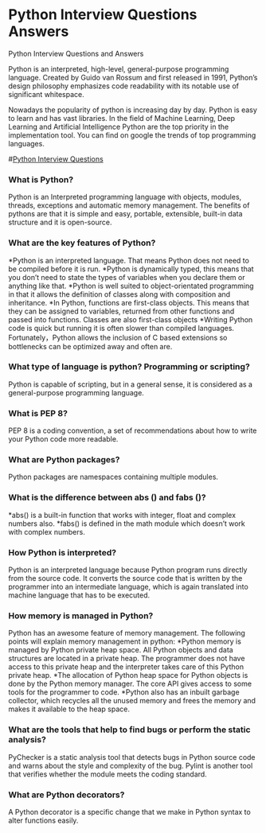 # Python Interview Questions Answers
Python Interview Questions and Answers

Python is an interpreted, high-level, general-purpose programming language. Created by Guido van Rossum and first released in 1991, Python’s design philosophy emphasizes code readability with its notable use of significant whitespace. 

Nowadays the popularity of python is increasing day by day. Python is easy to learn and has vast libraries. In the field of Machine Learning, Deep Learning and Artificial Intelligence Python are the top priority in the implementation tool.  You can find on google the trends of top programming languages.

#[Python Interview Questions](https://www.interviewsortout.com/python-interview-questions/)

### What is Python?
Python is an Interpreted programming language with objects, modules, threads, exceptions and automatic memory management. The benefits of pythons are that it is simple and easy, portable, extensible, built-in data structure and it is open-source.

### What are the key features of Python?
*Python is an interpreted language. That means Python does not need to be compiled before it is run. 
*Python is dynamically typed, this means that you don’t need to state the types of variables when you declare them or anything like that. 
*Python is well suited to object-orientated programming in that it allows the definition of classes along with composition and inheritance. 
*In Python, functions are first-class objects. This means that they can be assigned to variables, returned from other functions and passed into functions. Classes are also first-class objects
*Writing Python code is quick but running it is often slower than compiled languages. Fortunately，Python allows the inclusion of C based extensions so bottlenecks can be optimized away and often are. 

### What type of language is python? Programming or scripting?
Python is capable of scripting, but in a general sense, it is considered as a general-purpose programming language.

### What is PEP 8?
PEP 8 is a coding convention, a set of recommendations about how to write your Python code more readable.

### What are Python packages?
Python packages are namespaces containing multiple modules.

### What is the difference between abs () and fabs ()?
*abs() is a built-in function that works with integer, float and complex numbers also.
*fabs() is defined in the math module which doesn’t work with complex numbers.

### How Python is interpreted?
Python is an interpreted language because Python program runs directly from the source code. It converts the source code that is written by the programmer into an intermediate language, which is again translated into machine language that has to be executed.

### How memory is managed in Python?
Python has an awesome feature of memory management. The following points will explain memory management in python:
*Python memory is managed by Python private heap space. All Python objects and data structures are located in a private heap. The programmer does not have access to this private heap and the interpreter takes care of this Python private heap.
*The allocation of Python heap space for Python objects is done by the Python memory manager. The core API gives access to some tools for the programmer to code.
*Python also has an inbuilt garbage collector, which recycles all the unused memory and frees the memory and makes it available to the heap space.
 
### What are the tools that help to find bugs or perform the static analysis?
PyChecker is a static analysis tool that detects bugs in Python source code and warns about the style and complexity of the bug. Pylint is another tool that verifies whether the module meets the coding standard.

### What are Python decorators?
A Python decorator is a specific change that we make in Python syntax to alter functions easily.
